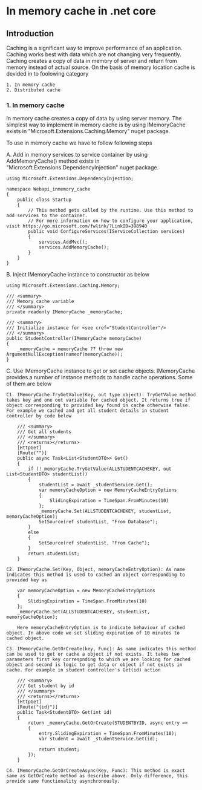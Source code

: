 # In memory cache in .net core

## Introduction
Caching is a significant way to improve performance of an application. Caching works best with data which are not changing very frequently. Caching creates a copy of data in memory of server and return from memory instead of actual source. On the basis of memory location cache is devided in to foolowing category 

	1. In memory cache
	2. Distributed cache

### 1. In memory cache
In memory cache creates a copy of data by using server memory. The simplest way to implement in memory cache is by using IMemoryCache exists in "Microsoft.Extensions.Caching.Memory" nuget package.

To use in memory cache we have to follow following steps 

A. Add in memory services to service container by using AddMemoryCache() method exists in "Microsoft.Extensions.DependencyInjection" nuget package.

	using Microsoft.Extensions.DependencyInjection;

	namespace Webapi_inmemory_cache
	{
		public class Startup
		{
			// This method gets called by the runtime. Use this method to add services to the container.
			// For more information on how to configure your application, visit https://go.microsoft.com/fwlink/?LinkID=398940
			public void ConfigureServices(IServiceCollection services)
			{
				services.AddMvc();
				services.AddMemoryCache();
			}
		}
	}

B. Inject IMemoryCache instance to constructor as below

	using Microsoft.Extensions.Caching.Memory;
	
	/// <summary>
    /// Memory cache variable
    /// </summary>
    private readonly IMemoryCache _memoryCache;

    /// <summary>
    /// Initialize instance for <see cref="StudentController"/>
    /// </summary>
    public StudentController(IMemoryCache memoryCache)
    {
        _memoryCache = memoryCache ?? throw new ArgumentNullException(nameof(memoryCache));
    }

C. Use IMemoryCache instance to get or set cache objects. IMemoryCache provides a number of instance methods to handle cache operations. Some of them are below

	C1. IMemoryCache.TryGetValue(Key, out type object):	TryGetValue method takes key and one out variable for cached object. It returns true if object corresponding to provided key found in cache otherwise false. For example we cached and get all student details in student controller by code below
	
		/// <summary>
        /// Get all students
        /// </summary>
        /// <returns></returns>
        [HttpGet]
        [Route("")]
        public async Task<List<StudentDTO>> Get()
        {
            if (!_memoryCache.TryGetValue(ALLSTUDENTCACHEKEY, out List<StudentDTO> studentList))
            {
                studentList = await _studentService.Get();
                var memoryCacheOption = new MemoryCacheEntryOptions
                {
                    SlidingExpiration = TimeSpan.FromMinutes(10)
                };
                _memoryCache.Set(ALLSTUDENTCACHEKEY, studentList, memoryCacheOption);
                SetSource(ref studentList, "From Database");
            }
            else
            {
                SetSource(ref studentList, "From Cache");
            }
            return studentList;
        }

	C2. IMemoryCache.Set(Key, Object, memoryCacheEntryOption): As name indicates this method is used to cached an object corresponding to provided key as 

		var memoryCacheOption = new MemoryCacheEntryOptions
        {
            SlidingExpiration = TimeSpan.FromMinutes(10)
        };
        _memoryCache.Set(ALLSTUDENTCACHEKEY, studentList, memoryCacheOption);

		Here memoryCacheEntryOption is to indicate behaviour of cached object. In above code we set sliding expiration of 10 minutes to cached object.

	C3. IMemoryCache.GetOrCreate(key, Func): As name indicates this method can be used to get or cache a object if not exists. It takes two parameters first key correspnding to which we are looking for cached object and second is logic to get data or object if not exists in cache. For example in student controller's Get(id) action

		/// <summary>
        /// Get student by id
        /// </summary>
        /// <returns></returns>
        [HttpGet]
        [Route("{id}")]
        public Task<StudentDTO> Get(int id)
        {
            return _memoryCache.GetOrCreate(STUDENTBYID, async entry =>
            {
                entry.SlidingExpiration = TimeSpan.FromMinutes(10);
                var student = await _studentService.Get(id);

                return student;
            });
        }

	C4. IMemoryCache.GetOrCreateAsync(Key, Func): This method is exact same as GetOrCreate method as describe above. Only difference, this provide same functionality asynchronously.

